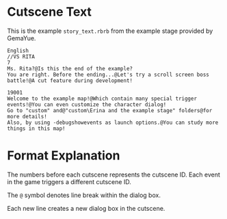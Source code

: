 # Cutscene Text
This is the example `story_text.rbrb` from the example stage provided by GemaYue.

```
English
//VS RITA
7
Ms. Rita?@Is this the end of the example?
You are right. Before the ending...@Let's try a scroll screen boss battle!@A cut feature during development!

19001
Welcome to the example map!@Which contain many special trigger events!@You can even customize the character dialog!
Go to "custom" and@"custom\Erina and the example stage" folders@for more details! 
Also, by using -debugshowevents as launch options.@You can study more things in this map!
```

# Format Explanation

The numbers before each cutscene represents the cutscene ID. Each event in the game triggers a different cutscene ID.

The `@` symbol denotes line break within the dialog box.

Each new line creates a new dialog box in the cutscene.
